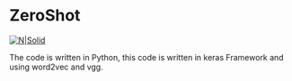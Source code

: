 # ZeroShot
[![N|Solid](http://s6.picofile.com/file/8391972092/z.png)](https://ramazi.ir)


The code is written in Python, this code is written in keras Framework and using word2vec and vgg.

